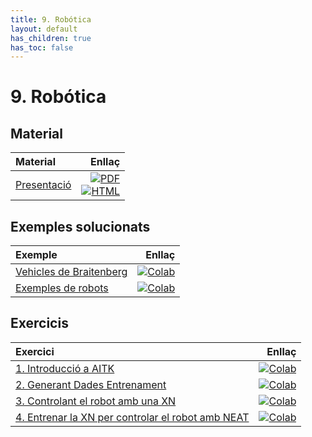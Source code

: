 ```yaml
---
title: 9. Robótica
layout: default
has_children: true
has_toc: false
---
```



# 9. Robótica

## Material

| Material                                                                                     |                                                                                                                                       Enllaç |
|:---------------------------------------------------------------------------------------------|---------------------------------------------------------------------------------------------------------------------------------------------:|
| [Presentació](9-robotica.pdf)                                                   | [![PDF](https://img.shields.io/badge/PDF-9--robotica.pdf-blue?logo=adobe-acrobat-reader&logoColor=white)](9-robotica.pdf) <br/> [![HTML](https://img.shields.io/badge/HTML-9--robotica-blue?logo=html5&logoColor=white)](9-robotica.html) |


## Exemples solucionats

| Exemple                                                                                     |                                                                                                                                       Enllaç |
|:---------------------------------------------------------------------------------------------|---------------------------------------------------------------------------------------------------------------------------------------------:|
| [Vehicles de Braitenberg](0.-vehicles_braitenberg.ipynb)                                                   | [![Colab](https://colab.research.google.com/assets/colab-badge.svg)](https://colab.research.google.com/github/lawer/mia/blob/main/apunts/9.-Rob%C3%B3tica/0.-vehicles_braitenberg.ipynb) |
| [Exemples de robots](0.-exemples_robots.ipynb)                                                   | [![Colab](https://colab.research.google.com/assets/colab-badge.svg)](https://colab.research.google.com/github/lawer/mia/blob/main/apunts/9.-Rob%C3%B3tica/0.-exemples_robots.ipynb) |


## Exercicis

| Exercici                                                                                     |                                                                                                                                       Enllaç |
|:---------------------------------------------------------------------------------------------|---------------------------------------------------------------------------------------------------------------------------------------------:|
| [1. Introducció a AITK](1.-intro_aitk.ipynb)                                                   | [![Colab](https://colab.research.google.com/assets/colab-badge.svg)](https://colab.research.google.com/github/lawer/mia/blob/main/apunts/9.-Rob%C3%B3tica/1.-intro_aitk.ipynb) |
| [2. Generant Dades Entrenament](2.-generant_dades_entrenament.ipynb)                                                   | [![Colab](https://colab.research.google.com/assets/colab-badge.svg)](https://colab.research.google.com/github/lawer/mia/blob/main/apunts/9.-Rob%C3%B3tica/2.-generant_dades_entrenament.ipynb) |
| [3. Controlant el robot amb una XN](3.-controlant_robot_amb_una_xn.ipynb)                                                   | [![Colab](https://colab.research.google.com/assets/colab-badge.svg)](https://colab.research.google.com/github/lawer/mia/blob/main/apunts/9.-Rob%C3%B3tica/3.-controlant_robot_amb_una_xn.ipynb) |
| [4. Entrenar la XN per controlar el robot amb NEAT](4.-entrenar_xarxa_neat.ipynb)                                                   | [![Colab](https://colab.research.google.com/assets/colab-badge.svg)](https://colab.research.google.com/github/lawer/mia/blob/main/apunts/9.-Rob%C3%B3tica/4.-entrenar_xarxa_neat.ipynb) |
